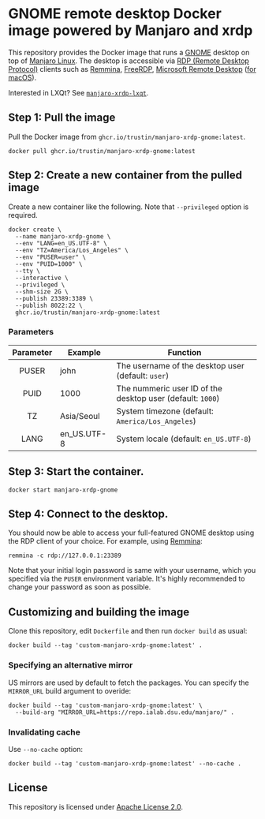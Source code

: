 # GNOME remote desktop Docker image powered by Manjaro and xrdp

This repository provides the Docker image that runs a [GNOME](https://gnome.org/)
desktop on top of [Manjaro Linux](https://manjaro.org). The desktop is accessible via
[RDP (Remote Desktop Protocol)](https://en.wikipedia.org/wiki/Remote_Desktop_Protocol)
clients such as [Remmina](https://remmina.org/), [FreeRDP](https://www.freerdp.com),
[Microsoft Remote Desktop](https://www.microsoft.com/en-us/p/microsoft-remote-desktop/9wzdncrfj3ps)
([for macOS](https://itunes.apple.com/app/microsoft-remote-desktop/id1295203466)).

Interested in LXQt? See [`manjaro-xrdp-lxqt`](https://github.com/trustin/manjaro-xrdp-lxqt).

## Step 1: Pull the image

Pull the Docker image from `ghcr.io/trustin/manjaro-xrdp-gnome:latest`.

```shell
docker pull ghcr.io/trustin/manjaro-xrdp-gnome:latest
```

## Step 2: Create a new container from the pulled image

Create a new container like the following. Note that `--privileged` option is required.

```
docker create \
  --name manjaro-xrdp-gnome \
  --env "LANG=en_US.UTF-8" \
  --env "TZ=America/Los_Angeles" \
  --env "PUSER=user" \
  --env "PUID=1000" \
  --tty \
  --interactive \
  --privileged \
  --shm-size 2G \
  --publish 23389:3389 \
  --publish 8022:22 \
  ghcr.io/trustin/manjaro-xrdp-gnome:latest
```

### Parameters

| Parameter | Example | Function |
| :----: | --- | --- |
| PUSER | john | The username of the desktop user (default: `user`) |
| PUID | 1000 | The nummeric user ID of the desktop user (default: `1000`) |
| TZ | Asia/Seoul | System timezone (default: `America/Los_Angeles`) |
| LANG | en\_US.UTF-8 | System locale (default: `en_US.UTF-8`) |

## Step 3: Start the container.

```
docker start manjaro-xrdp-gnome
```

## Step 4: Connect to the desktop.

You should now be able to access your full-featured GNOME desktop using
the RDP client of your choice. For example, using [Remmina](https://remmina.org):

```
remmina -c rdp://127.0.0.1:23389
```

Note that your initial login password is same with your username, which you specified
via the `PUSER` environment variable. It's highly recommended to change your password
as soon as possible.

## Customizing and building the image

Clone this repository, edit `Dockerfile` and then run `docker build` as usual:

```
docker build --tag 'custom-manjaro-xrdp-gnome:latest' .
```

### Specifying an alternative mirror

US mirrors are used by default to fetch the packages. You can specify the
`MIRROR_URL` build argument to overide:

```
docker build --tag 'custom-manjaro-xrdp-gnome:latest' \
  --build-arg "MIRROR_URL=https://repo.ialab.dsu.edu/manjaro/" .
```

### Invalidating cache

Use `--no-cache` option:

```
docker build --tag 'custom-manjaro-xrdp-gnome:latest' --no-cache .
```

## License

This repository is licensed under [Apache License 2.0](https://tldrlegal.com/license/apache-license-2.0-(apache-2.0)).
